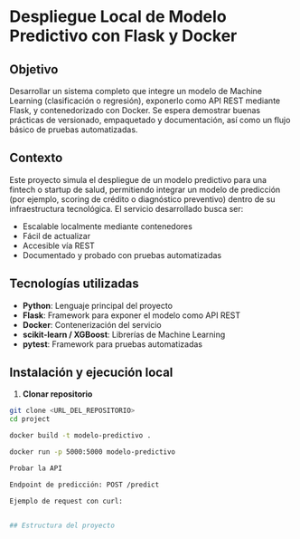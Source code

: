 # Despliegue Local de Modelo Predictivo con Flask y Docker

## Objetivo
Desarrollar un sistema completo que integre un modelo de Machine Learning (clasificación o regresión), exponerlo como API REST mediante Flask, y contenedorizado con Docker. Se espera demostrar buenas prácticas de versionado, empaquetado y documentación, así como un flujo básico de pruebas automatizadas.

## Contexto
Este proyecto simula el despliegue de un modelo predictivo para una fintech o startup de salud, permitiendo integrar un modelo de predicción (por ejemplo, scoring de crédito o diagnóstico preventivo) dentro de su infraestructura tecnológica. El servicio desarrollado busca ser:

- Escalable localmente mediante contenedores
- Fácil de actualizar
- Accesible vía REST
- Documentado y probado con pruebas automatizadas

## Tecnologías utilizadas
- **Python**: Lenguaje principal del proyecto  
- **Flask**: Framework para exponer el modelo como API REST  
- **Docker**: Contenerización del servicio  
- **scikit-learn / XGBoost**: Librerías de Machine Learning  
- **pytest**: Framework para pruebas automatizadas



## Instalación y ejecución local
1. **Clonar repositorio**
```bash
git clone <URL_DEL_REPOSITORIO>
cd project

docker build -t modelo-predictivo .

docker run -p 5000:5000 modelo-predictivo

Probar la API

Endpoint de predicción: POST /predict

Ejemplo de request con curl:


## Estructura del proyecto
